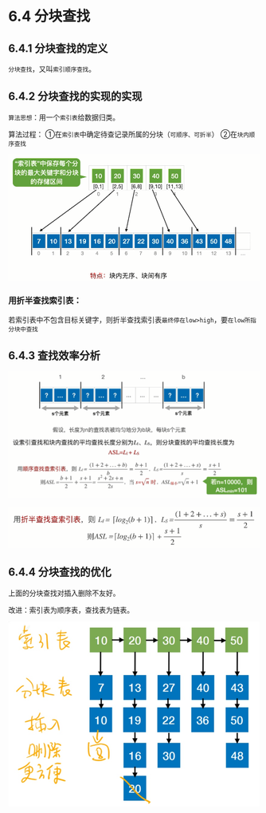 # 6.4 分块查找
## 6.4.1 分块查找的定义

`分块查找`，又叫`索引顺序查找`。

## 6.4.2 分块查找的实现的实现

`算法思想`：用一个`索引表`给数据归类。

算法过程：
①在`索引表`中确定待查记录所属的分块（`可顺序、可折半`）
②在`块内顺序查找`

![uTools_1638257539381](../images/uTools_1638257539381.png)

### 用折半查找索引表：

若索引表中不包含目标关键字，则折半查找索引表`最终停在low>high`，要`在low所指分块中查找`

## 6.4.3 查找效率分析

![uTools_1638258212238](../images/uTools_1638258212238.png)

![uTools_1638258279430](../images/uTools_1638258279430.png)

## 6.4.4 分块查找的优化

上面的分块查找对插入删除不友好。

改进：索引表为顺序表，查找表为链表。

![1638258852038](../images/1638258852038.jpg)
